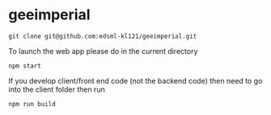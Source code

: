 # geeimperial

```
git clone git@github.com:edsml-kl121/geeimperial.git
```

To launch the web app please do in the current directory
```
npm start
```

If you develop client/front end code (not the backend code) then need to go into the client folder then run

```
npm run build
```
